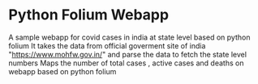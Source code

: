 # Python Folium Webapp 
A sample webapp for covid cases in india at state level based on python folium
It takes the data from official goverment site of india "https://www.mohfw.gov.in/" and parse the data to fetch the state level numbers
Maps the number of total cases , active cases and deaths on webapp based on python folium 
